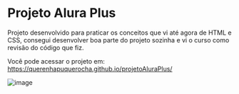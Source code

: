 # Projeto Alura Plus

Projeto desenvolvido para praticar os conceitos que vi até agora de HTML e CSS, consegui desenvolver boa parte do projeto sozinha e vi o curso como revisão do código que fiz.

Você pode acessar o projeto em: https://querenhapuquerocha.github.io/projetoAluraPlus/

![image](https://user-images.githubusercontent.com/95857175/202921866-6db947b3-66f5-4f2d-93d6-3f68cc19d4a5.png#vitrinedev)


